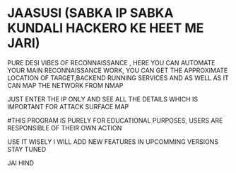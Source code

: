 # JAASUSI (SABKA IP SABKA KUNDALI HACKERO KE HEET ME JARI)
PURE DESI VIBES OF RECONNAISSANCE , HERE YOU CAN AUTOMATE YOUR MAIN RECONNAISSANCE WORK, YOU CAN GET THE APPROXIMATE LOCATION OF TARGET,BACKEND RUNNING SERVICES AND AS WELL AS IT CAN MAP THE NETWORK FROM NMAP

JUST ENTER THE IP ONLY AND SEE ALL THE DETAILS WHICH IS IMPORTANT FOR ATTACK SURFACE MAP


#THIS PROGRAM IS PURELY FOR EDUCATIONAL PURPOSES, USERS ARE RESPONSIBLE OF THEIR OWN ACTION

USE IT WISELY 
I WILL ADD NEW FEATURES IN UPCOMMING VERSIONS
STAY TUNED 


JAI HIND
